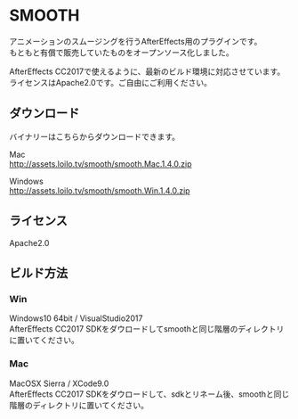 # SMOOTH
アニメーションのスムージングを行うAfterEffects用のプラグインです。  
もともと有償で販売していたものをオープンソース化しました。

AfterEffects CC2017で使えるように、最新のビルド環境に対応させています。  
ライセンスはApache2.0です。ご自由にご利用ください。  

## ダウンロード
バイナリーはこちらからダウンロードできます。

Mac  
http://assets.loilo.tv/smooth/smooth.Mac.1.4.0.zip

Windows  
http://assets.loilo.tv/smooth/smooth.Win.1.4.0.zip


## ライセンス
Apache2.0

## ビルド方法
### Win
Windows10 64bit / VisualStudio2017  
AfterEffects CC2017 SDKをダウロードしてsmoothと同じ階層のディレクトリに置いてください。

### Mac
MacOSX Sierra / XCode9.0  
AfterEffects CC2017 SDKをダウロードして、sdkとリネーム後、smoothと同じ階層のディレクトリに置いてください。
